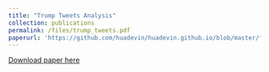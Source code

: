 ```yaml
---
title: "Trump Tweets Analysis"
collection: publications
permalink: /files/trump_tweets.pdf
paperurl: 'https://github.com/huadevin/huadevin.github.io/blob/master/files/trump_tweets.pdf'
---
```



[Download paper here](https://github.com/huadevin/huadevin.github.io/blob/master/files/trump_tweets.pdf)
